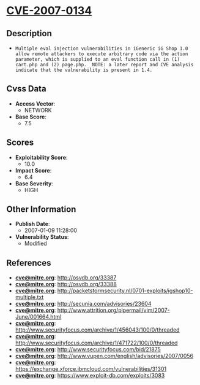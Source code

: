 
# [CVE-2007-0134](https://cve.mitre.org/cgi-bin/cvename.cgi?name=CVE-2007-0134)

## Description

- `Multiple eval injection vulnerabilities in iGeneric iG Shop 1.0 allow remote attackers to execute arbitrary code via the action parameter, which is supplied to an eval function call in (1) cart.php and (2) page.php.  NOTE: a later report and CVE analysis indicate that the vulnerability is present in 1.4.`

## Cvss Data

- **Access Vector**:
  - NETWORK
- **Base Score**:
  - 7.5

## Scores

- **Exploitability Score**:
  - 10.0
- **Impact Score**:
  - 6.4
- **Base Severity**:
  - HIGH

## Other Information

- **Publish Date**:
  - 2007-01-09 11:28:00
- **Vulnerability Status**:
  - Modified

## References

- **cve@mitre.org**: http://osvdb.org/33387
- **cve@mitre.org**: http://osvdb.org/33388
- **cve@mitre.org**: http://packetstormsecurity.nl/0701-exploits/igshop10-multiple.txt
- **cve@mitre.org**: http://secunia.com/advisories/23604
- **cve@mitre.org**: http://www.attrition.org/pipermail/vim/2007-June/001664.html
- **cve@mitre.org**: http://www.securityfocus.com/archive/1/456043/100/0/threaded
- **cve@mitre.org**: http://www.securityfocus.com/archive/1/471722/100/0/threaded
- **cve@mitre.org**: http://www.securityfocus.com/bid/21875
- **cve@mitre.org**: http://www.vupen.com/english/advisories/2007/0056
- **cve@mitre.org**: https://exchange.xforce.ibmcloud.com/vulnerabilities/31301
- **cve@mitre.org**: https://www.exploit-db.com/exploits/3083
